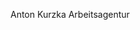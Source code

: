 Anton Kurzka
Arbeitsagentur

<!---
kurzkaa/kurzkaa is a ✨ special ✨ repository because its `README.md` (this file) appears on your GitHub profile.
You can click the Preview link to take a look at your changes.
--->
